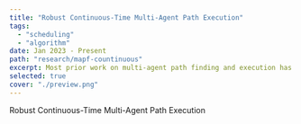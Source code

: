 ```yaml
---
title: "Robust Continuous-Time Multi-Agent Path Execution"
tags: 
  - "scheduling"
  - "algorithm"
date: Jan 2023 - Present
path: "research/mapf-countinuous"
excerpt: Most prior work on multi-agent path finding and execution has assumed that time is discretized into timesteps and the agents move in grid maps with uniform action durations. However, in real-world multi-agent applications, agents of different shapes can move in arbitrary directions, and unforeseen failures and anomalies can cause unexpected delays of the agents. These delays are difficult to model and predict, and they can break the assumptions made in path planning and degrade the effectiveness of path execution. This paper studies robust and effective execution of continuous-time multi-agent path plans. We define a feasibility problem of whether a path plan (or a leftover portion of it) can be successfully executed and propose an algorithm to solve it. We further develop offline and online algorithms to coordinate the agents, where conflict-freeness and deadlock-freeness are guaranteed during the path execution.
selected: true
cover: "./preview.png"
---
```


Robust Continuous-Time Multi-Agent Path Execution

